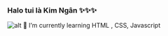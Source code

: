### Halo tui là Kim Ngân ✨✨✨

![alt](https://www.pinterest.com/pin/563018694609976/)
🌱 I’m currently learning HTML , CSS, Javascript
<!--
**Kimngan2412/Kimngan2412** is a ✨ _special_ ✨ repository because its `README.md` (this file) appears on your GitHub profile.

Here are some ideas to get you started:

- 🌱 I’m currently learning HTML , CSS, Javascript
- 👯 I’m looking to collaborate on ...
- 🤔 I’m looking for help with ...
- 💬 Ask me about ...
- 📫 How to reach me: ...
- 😄 Pronouns: ...
- ⚡ Fun fact: ...
-->
